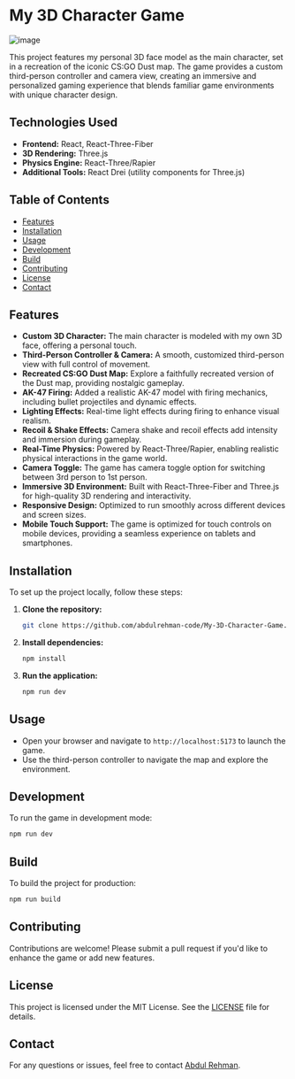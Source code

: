 # My 3D Character Game

![image](https://github.com/user-attachments/assets/3fb1da4c-9244-46dd-ae87-2213aa69ed03)

This project features my personal 3D face model as the main character, set in a recreation of the iconic CS:GO Dust map. The game provides a custom third-person controller and camera view, creating an immersive and personalized gaming experience that blends familiar game environments with unique character design.

## Technologies Used

- **Frontend:** React, React-Three-Fiber
- **3D Rendering:** Three.js
- **Physics Engine:** React-Three/Rapier
- **Additional Tools:** React Drei (utility components for Three.js)

## Table of Contents

- [Features](#features)
- [Installation](#installation)
- [Usage](#usage)
- [Development](#development)
- [Build](#build)
- [Contributing](#contributing)
- [License](#license)
- [Contact](#contact)

## Features

- **Custom 3D Character:** The main character is modeled with my own 3D face, offering a personal touch.
- **Third-Person Controller & Camera:** A smooth, customized third-person view with full control of movement.
- **Recreated CS:GO Dust Map:** Explore a faithfully recreated version of the Dust map, providing nostalgic gameplay.
- **AK-47 Firing:** Added a realistic AK-47 model with firing mechanics, including bullet projectiles and dynamic effects.
- **Lighting Effects:** Real-time light effects during firing to enhance visual realism.
- **Recoil & Shake Effects:** Camera shake and recoil effects add intensity and immersion during gameplay.
- **Real-Time Physics:** Powered by React-Three/Rapier, enabling realistic physical interactions in the game world.
- **Camera Toggle:** The game has camera toggle option for switching between 3rd person to 1st person.
- **Immersive 3D Environment:** Built with React-Three-Fiber and Three.js for high-quality 3D rendering and interactivity.
- **Responsive Design:** Optimized to run smoothly across different devices and screen sizes.
- **Mobile Touch Support:** The game is optimized for touch controls on mobile devices, providing a seamless experience on tablets and smartphones.

## Installation

To set up the project locally, follow these steps:

1. **Clone the repository:**

   ```bash
   git clone https://github.com/abdulrehman-code/My-3D-Character-Game.git
   ```

2. **Install dependencies:**

   ```bash
   npm install
   ```

3. **Run the application:**

   ```bash
   npm run dev
   ```

## Usage

- Open your browser and navigate to `http://localhost:5173` to launch the game.
- Use the third-person controller to navigate the map and explore the environment.

## Development

To run the game in development mode:

```bash
npm run dev
```

## Build

To build the project for production:

```bash
npm run build
```

## Contributing

Contributions are welcome! Please submit a pull request if you'd like to enhance the game or add new features.

## License

This project is licensed under the MIT License. See the [LICENSE](LICENSE) file for details.

## Contact

For any questions or issues, feel free to contact [Abdul Rehman](mailto:abdulrehman.code1@gmail.com).
